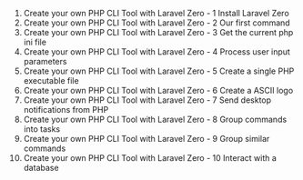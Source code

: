 01. Create your own PHP CLI Tool with Laravel Zero - 1 Install Laravel Zero
02. Create your own PHP CLI Tool with Laravel Zero - 2 Our first command
03. Create your own PHP CLI Tool with Laravel Zero - 3 Get the current php ini file
04. Create your own PHP CLI Tool with Laravel Zero - 4 Process user input parameters
05. Create your own PHP CLI Tool with Laravel Zero - 5 Create a single PHP executable file
06. Create your own PHP CLI Tool with Laravel Zero - 6 Create a ASCII logo
07. Create your own PHP CLI Tool with Laravel Zero - 7 Send desktop notifications from PHP
08. Create your own PHP CLI Tool with Laravel Zero - 8 Group commands into tasks
09. Create your own PHP CLI Tool with Laravel Zero - 9 Group similar commands
10. Create your own PHP CLI Tool with Laravel Zero - 10 Interact with a database
